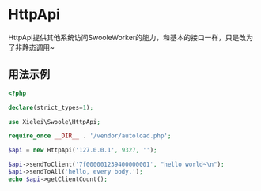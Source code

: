 # HttpApi

HttpApi提供其他系统访问SwooleWorker的能力，和基本的接口一样，只是改为了非静态调用~

## 用法示例

``` php
<?php

declare(strict_types=1);

use Xielei\Swoole\HttpApi;

require_once __DIR__ . '/vendor/autoload.php';

$api = new HttpApi('127.0.0.1', 9327, '');

$api->sendToClient('7f000001239400000001', "hello world~\n");
$api->sendToAll('hello, every body.');
echo $api->getClientCount();
```
